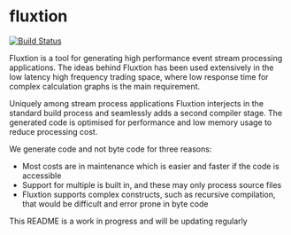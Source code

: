 # fluxtion

[![Build Status](https://travis-ci.org/v12technology/fluxtion.svg?branch=master)](https://travis-ci.org/v12technology/fluxtion)

Fluxtion is a tool for generating high performance event stream processing applications. 
The ideas behind Fluxtion has been used extensively in the low latency high 
frequency trading space, where low response time for complex calculation graphs 
is the main requirement.

Uniquely among stream process applications Fluxtion interjects in the standard build 
process and seamlessly adds a second compiler stage. The generated code is optimised
for performance and low memory usage to reduce processing cost. 

We generate code and not byte code for three reasons: 
* Most costs are in maintenance which is easier and faster if the code is accessible 
* Support for multiple is built in, and these may only process source files
* Fluxtion supports complex constructs, such as recursive compilation, that would be difficult and error prone in byte code

This README is a work in progress and will be updating regularly


